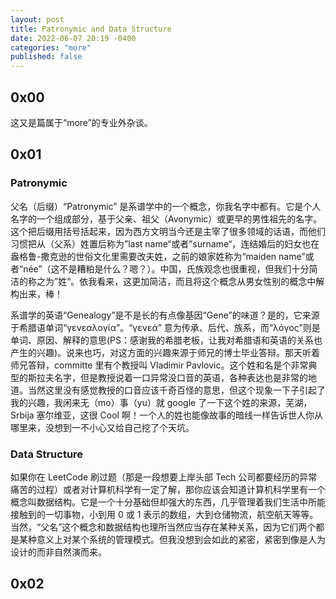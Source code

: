 ```yaml
---
layout: post
title: Patronymic and Data Structure
date: 2022-06-07 20:19 -0400
categories: "more"
published: false
---
```


## 0x00

这又是篇属于“more”的专业外杂谈。

## 0x01

### Patronymic

父名（后缀）“Patronymic” 是系谱学中的一个概念，你我名字中都有。它是个人名字的一个组成部分，基于父亲、祖父（Avonymic）或更早的男性祖先的名字。这个把后缀用括号括起来，因为西方文明当今还是主宰了很多领域的话语，而他们习惯把从（父系）姓置后称为”last name“或者”surname“，连结婚后的妇女也在盎格鲁-撒克逊的世俗文化里需要改夫姓，之前的娘家姓称为“maiden name”或者“née”（这不是糟粕是什么？嗯？）。中国，氏族观念也很重视，但我们十分简洁的称之为”姓“。依我看来，这更加简洁，而且将这个概念从男女性别的概念中解构出来，棒！

系谱学的英语“Genealogy”是不是长的有点像基因“Gene”的味道？是的，它来源于希腊语单词“γενεαλογία”。“γενεά” 意为传承、后代、族系，而“λόγος”则是单词、原因、解释的意思(PS：感谢我的希腊老板，让我对希腊语和英语的关系也产生的兴趣)。说来也巧，对这方面的兴趣来源于师兄的博士毕业答辩。那天听着师兄答辩，committe 里有个教授叫 Vladimir Pavlovic。这个姓和名是个非常典型的斯拉夫名字，但是教授说着一口异常没口音的英语，各种表达也是非常的地道。当然这里没有感觉教授的口音应该千奇百怪的意思，但这个现象一下子引起了我的兴趣，我闲来无（mo）事（yu）就 google 了一下这个姓的来源，芜湖，Srbija 塞尔维亚，这很 Cool 啊！一个人的姓也能像故事的暗线一样告诉世人你从哪里来，没想到一不小心又给自己挖了个天坑。

### Data Structure

如果你在 LeetCode 刷过题（那是一段想要上岸头部 Tech 公司都要经历的异常痛苦的过程）或者对计算机科学有一定了解，那你应该会知道计算机科学里有一个概念叫数据结构。它是一个十分基础但却强大的东西，几乎管理着我们生活中所能接触到的一切事物，小到用 0 或 1 表示的数组，大到仓储物流，航空航天等等。当然，“父名”这个概念和数据结构也理所当然应当存在某种关系，因为它们两个都是某种意义上对某个系统的管理模式。但我没想到会如此的紧密，紧密到像是人为设计的而非自然演而来。

## 0x02
